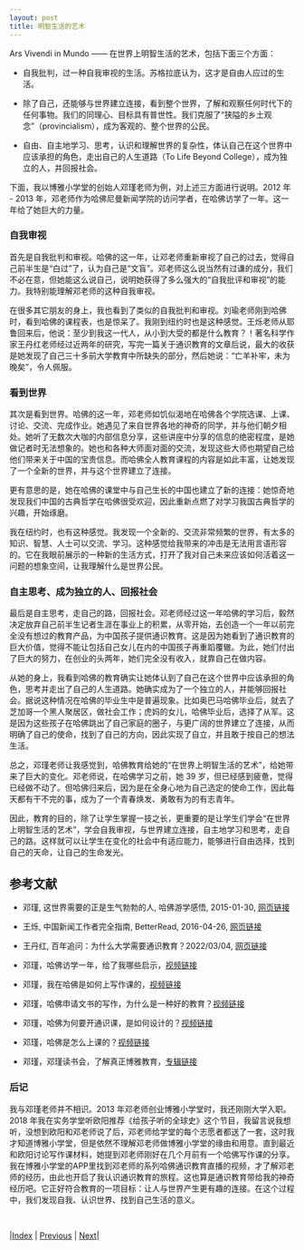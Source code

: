 ```yaml
---
layout: post
title: 明智生活的艺术
---
```


Ars Vivendi in Mundo —— 在世界上明智生活的艺术，包括下面三个方面：

- 自我批判，过一种自我审视的生活。苏格拉底认为，这才是自由人应过的生活。

- 除了自己，还能够与世界建立连接，看到整个世界，了解和观察任何时代下的任何事物。我们的同理心、目标具有普世性。我们克服了“狭隘的乡土观念”（provincialism），成为客观的、整个世界的公民。

- 自由、自主地学习、思考，认识和理解世界的复杂性，体认自己在这个世界中应该承担的角色，走出自己的人生道路（To Life Beyond College），成为独立的人，并回报社会。

下面，我以博雅小学堂的创始人邓瑾老师为例，对上述三方面进行说明。2012 年 - 2013 年，邓老师作为哈佛尼曼新闻学院的访问学者，在哈佛访学了一年。这一年给了她巨大的力量。

### 自我审视

首先是自我批判和审视。哈佛的这一年，让邓老师重新审视了自己的过去，觉得自己前半生是“白过”了，认为自己是“文盲”。邓老师这么说当然有过谦的成分，我们不必在意，但她能这么说自己，说明她获得了多么强大的“自我批评和审视”的能力。我特别能理解邓老师的这种自我审视。

在很多其它朋友的身上，我也看到了类似的自我批判和审视。刘瑜老师刚到哈佛时，看到哈佛的课程表，也是惊呆了。我刚到纽约时也是这种感觉。王烁老师从耶鲁回来后，他说：至少到我这一代人，从小到大受的都是什么教育？！著名科学作家王丹红老师经过近两年的研究，写完一篇关于通识教育的文章后说，最大的收获是她发现了自己三十多前大学教育中所缺失的部分，然后她说：“亡羊补牢，未为晚矣”，令人佩服。

### 看到世界

其次是看到世界。哈佛的这一年，邓老师如饥似渴地在哈佛各个学院选课、上课、讨论、交流、完成作业。她遇见了来自世界各地的神奇的同学，并与他们朝夕相处。她听了无数次大咖的内部信息分享，这些讲座中分享的信息的绝密程度，是她做记者时无法想象的。她也和各种大师面对面的交流，发现这些大师也期望自己给他们带来关于中国的宝贵信息。而哈佛全人教育课程的内容是如此丰富，让她发现了一个全新的世界，并与这个世界建立了连接。

更有意思的是，她在哈佛的课堂中与自己生长的中国也建立了新的连接：她惊奇地发现我们中国的古典哲学在哈佛很受欢迎，因此重新点燃了对学习我国古典哲学的兴趣，开始琢磨。

我在纽约时，也有这种感觉。我发现一个全新的、交流非常频繁的世界，有太多的知识、智慧、人士可以交流、学习。这种感觉给我带来的冲击是无法用言语形容的。它在我眼前展示的一种新的生活方式，打开了我对自己未来应该如何活着这一问题的想象空间，让我理解什么是世界公民。

### 自主思考、成为独立的人、回报社会

最后是自主思考，走自己的路，回报社会。邓老师经过这一年哈佛的学习后，毅然决定放弃自己前半生记者生涯在事业上的积累，从零开始，去创造一个一年以前完全没有想过的教育产品，为中国孩子提供通识教育。这是因为她看到了通识教育的巨大价值，觉得不能让包括自己女儿在内的中国孩子再重蹈覆辙。为此，她们付出了巨大的努力，在创业的头两年，她们完全没有收入，就靠自己在做内容。

从她的身上，我看到哈佛的教育确实让她体认到了自己在这个世界中应该承担的角色，思考并走出了自己的人生道路。她确实成为了一个独立的人，并能够回报社会。据说这种情况在哈佛的毕业生中是普遍现象。比如奥巴马哈佛毕业后，就去了芝加哥一个黑人聚居区，做社会工作；虎妈的女儿，哈佛毕业后，选择了从军。这是因为这些孩子在哈佛跳出了自己家庭的圈子，与更广阔的世界建立了连接，从而明确了自己的使命，找到了自己的方向，因此实现了自立，并且敢于按自己的想法生活。

总之，邓瑾老师让我感觉到，哈佛教育给她的“在世界上明智生活的艺术”，给她带来了巨大的变化。邓老师说，在哈佛学习之前，她 39 岁，但已经感到疲惫，觉得已经做不动了。但哈佛归来后，因为是在全身心地为自己选定的使命工作，因此每天都有干不完的事，成为了一个青春焕发、勇敢有为的有志青年。

因此，教育的目的，除了让学生掌握一技之长，更重要的是让学生们学会“在世界上明智生活的艺术”，学会自我审视，与世界建立连接，自主地学习和思考，走自己的路。这样就可以让学生在变化的社会中有适应能力，能够进行自由选择，找到自己的天命，让自己的生命发光。

## 参考文献

- 邓瑾, 这世界需要的正是生气勃勃的人, 哈佛游学感悟, 2015-01-30, [网页链接](https://www.sohu.com/a/769991_109857)

- 王烁, 中国新闻工作者完全指南, BetterRead, 2016-04-26, [网页链接](https://mp.weixin.qq.com/s/YMuWbUvCiFloQoiYpKO3bA)

- 王丹红, 百年追问：为什么大学需要通识教育？2022/03/04, [网页链接](http://zhishifenzi.com/news/multiple/12148.html)

- 邓瑾，哈佛访学一年，给了我哪些启示，[视频链接](http://m.boyakids.com/?_c=newmobile&_a=videoIndex&channel_id=18478&channel=bdbzomfd)

- 邓瑾，我在哈佛是如何上写作课的，[视频链接](http://m.boyakids.com/?_c=newmobile&_a=videoIndex&channel_id=18479&channel=bdbzomfd)

- 邓瑾，哈佛申请文书的写作，为什么是一种好的教育？[视频链接](http://m.boyakids.com/?_c=newmobile&_a=videoIndex&channel_id=18491&channel=bdbzomfd)

- 邓瑾，哈佛为何要开通识课，是如何设计的？[视频链接](http://m.boyakids.com/?_c=newmobile&_a=videoIndex&channel_id=18498&channel=bdbzomfd)

- 邓瑾，哈佛是怎么上课的？[视频链接](http://m.boyakids.com/?_c=newmobile&_a=videoIndex&channel_id=18499&channel=bdbzomfd)

- 邓瑾，邓瑾读书会，了解真正博雅教育，[专辑链接](http://m.boyakids.com/?_c=newmobile&_a=audioList&type=2&content_id=676)

### 后记

我与邓瑾老师并不相识。2013 年邓老师创业博雅小学堂时，我还刚刚大学入职。2018 年我在实务学堂听欧阳推荐《给孩子听的全球史》这个节目，我留言说我想听，没想到欧阳和邓老师说了后，邓老师给学堂的每个志愿者都送了一套，这时我才知道博雅小学堂，但是依然不理解邓老师做博雅小学堂的缘由和用意。直到最近和欧阳讨论写作课材料，她提到邓老师刚好在几个月前有一个哈佛写作课的分享。我在博雅小学堂的APP里找到邓老师的系列哈佛通识教育直播的视频，才了解邓老师的经历，由此也开启了我认识通识教育的旅程。这也算是通识教育带给我的神奇经历吧。它正好符合教育的一项目标：让人与世界产生更有趣的连接。在这个过程中，我们发现自我、认识世界、找到自己生活的意义。

<br/>

|[Index](./) | [Previous](0-1-emerson) | [Next](0-3-merit)|
